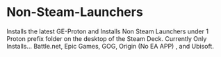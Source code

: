 # Non-Steam-Launchers
Installs the latest GE-Proton and Installs Non Steam Launchers under 1 Proton prefix folder on the desktop of the Steam Deck.  Currently Only Installs... Battle.net, Epic Games, GOG, Origin (No EA APP) , and Ubisoft.
